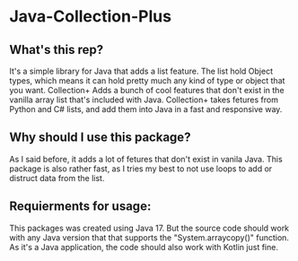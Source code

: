 # Java-Collection-Plus
 
## What's this rep?
It's a simple library for Java that adds a list feature. The list hold Object types, which means it can hold pretty much any kind of type or object that you want.
Collection+ Adds a bunch of cool features that don't exist in the vanilla array list that's included with Java. Collection+ takes fetures from Python and C# lists, and add them into Java in a fast and responsive way.

## Why should I use this package?
As I said before, it adds a lot of fetures that don't exist in vanila Java.
This package is also rather fast, as I tries my best to not use loops to add or distruct data from the list.

## Requierments for usage:
This packages was created using Java 17. But the source code should work with any Java version that that supports the "System.arraycopy()" function.
As it's a Java application, the code should also work with Kotlin just fine.
